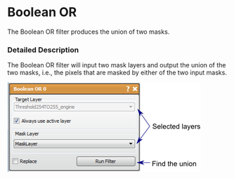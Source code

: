 # Boolean OR

The Boolean OR filter produces the union of two masks.

### Detailed Description

The Boolean OR filter will input two mask layers and output the union of the two masks, i.e., the pixels that are masked by either of the two input masks.

![alt text](../images/BooleanORGUI.png)
